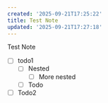 ```yaml
---
created: '2025-09-21T17:25:22'
title: Test Note
updated: '2025-09-21T17:27:18'
---
```


Test Note

- [ ] todo1
	- [ ] Nested
		- [ ] More nested
	- [ ] Todo
- [ ] Todo2